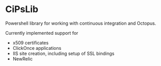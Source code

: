 CiPsLib
=======

Powershell library for working with continuous integration and Octopus.

Currently implemented support for

* x509 certificates
* ClickOnce applications
* IIS site creation, including setup of SSL bindings
* NewRelic
